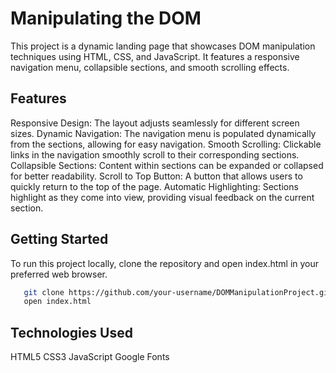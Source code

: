 # Manipulating the DOM

This project is a dynamic landing page that showcases DOM manipulation techniques using HTML, CSS, and JavaScript. It features a responsive navigation menu, collapsible sections, and smooth scrolling effects.

## Features

Responsive Design: The layout adjusts seamlessly for different screen sizes.
Dynamic Navigation: The navigation menu is populated dynamically from the sections, allowing for easy navigation.
Smooth Scrolling: Clickable links in the navigation smoothly scroll to their corresponding sections.
Collapsible Sections: Content within sections can be expanded or collapsed for better readability.
Scroll to Top Button: A button that allows users to quickly return to the top of the page.
Automatic Highlighting: Sections highlight as they come into view, providing visual feedback on the current section.

## Getting Started


To run this project locally, clone the repository and open index.html in your preferred web browser.

```bash
   git clone https://github.com/your-username/DOMManipulationProject.git
   open index.html
```

## Technologies Used
HTML5
CSS3
JavaScript
Google Fonts
